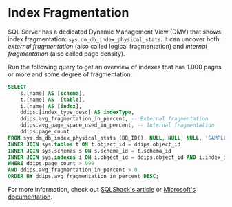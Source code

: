 # Index Fragmentation

SQL Server has a dedicated Dynamic Management View (DMV) that shows index fragmentation: `sys.dm_db_index_physical_stats`. It can uncover both *external  fragmentation* (also called logical fragmentation) and *internal fragmentation* (also called page density).

Run the following query to get an overview of indexes that has 1.000 pages or more and some degree of fragmentation:

```sql
SELECT
    s.[name] AS [schema],
    t.[name] AS  [table],
    i.[name] AS [index],
    ddips.[index_type_desc] AS indexType,
    ddips.avg_fragmentation_in_percent, -- External fragmentation
    ddips.avg_page_space_used_in_percent, -- Internal fragmentation
    ddips.page_count
FROM sys.dm_db_index_physical_stats (DB_ID(), NULL, NULL, NULL, 'SAMPLED') AS ddips
INNER JOIN sys.tables t ON t.object_id = ddips.object_id
INNER JOIN sys.schemas s ON s.schema_id = t.schema_id
INNER JOIN sys.indexes i ON i.object_id = ddips.object_id AND i.index_id = ddips.index_id
WHERE ddips.page_count > 999
AND ddips.avg_fragmentation_in_percent > 0
ORDER BY ddips.avg_fragmentation_in_percent DESC;
```

For more information, check out [SQLShack's article](https://www.sqlshack.com/sql-index-maintenance/) or [Microsoft's documentation](https://docs.microsoft.com/en-us/sql/relational-databases/indexes/reorganize-and-rebuild-indexes?view=sql-server-ver16).
